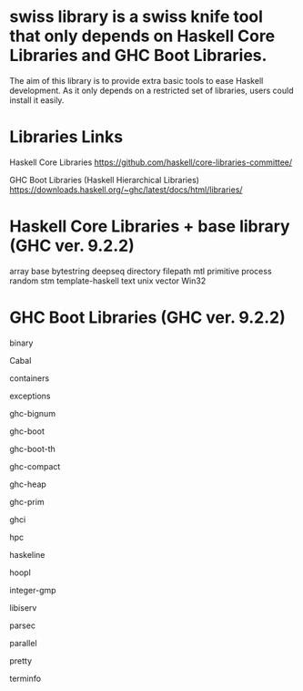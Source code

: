 # swiss library is a swiss knife tool that only depends on Haskell Core Libraries and GHC Boot Libraries. 

The aim of this library is to provide extra basic tools to ease Haskell development. As it only depends on a restricted set of libraries, users could install it easily.

Libraries Links
================
Haskell Core Libraries
https://github.com/haskell/core-libraries-committee/

GHC Boot Libraries (Haskell Hierarchical Libraries)
https://downloads.haskell.org/~ghc/latest/docs/html/libraries/



Haskell Core Libraries + base library (GHC ver. 9.2.2)
======================================================
array
base
bytestring
deepseq
directory
filepath
mtl
primitive
process
random
stm
template-haskell
text
unix
vector
Win32

GHC Boot Libraries (GHC ver. 9.2.2)
===================================
binary

Cabal

containers

exceptions

ghc-bignum

ghc-boot

ghc-boot-th

ghc-compact

ghc-heap

ghc-prim

ghci

hpc

haskeline

hoopl

integer-gmp

libiserv

parsec

parallel

pretty 

terminfo 
